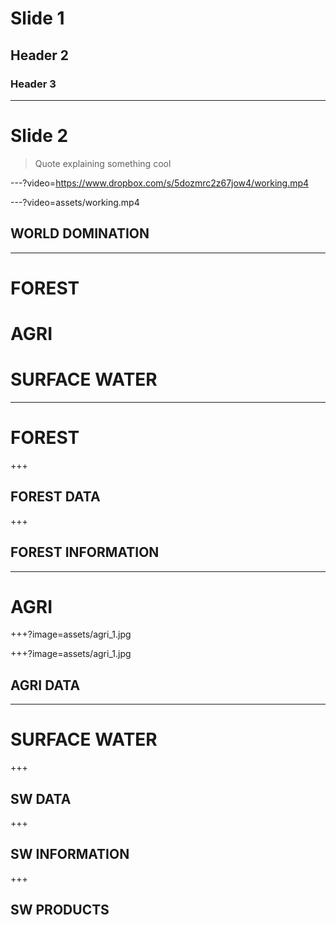 # Slide 1

## Header 2

### Header 3

---

# Slide 2

> Quote explaining something cool

---?video=https://www.dropbox.com/s/5dozmrc2z67jow4/working.mp4


---?video=assets/working.mp4

## WORLD DOMINATION

---

# FOREST
# AGRI
# SURFACE WATER

---

# FOREST

+++

## FOREST DATA

+++

## FOREST INFORMATION

---

# AGRI

+++?image=assets/agri_1.jpg


+++?image=assets/agri_1.jpg

## AGRI DATA

---

# SURFACE WATER

+++

## SW DATA

+++

## SW INFORMATION

+++ 

## SW PRODUCTS
